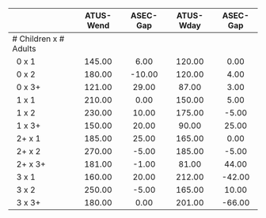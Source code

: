 
|                      |    ATUS-Wend |     ASEC-Gap |    ATUS-Wday |     ASEC-Gap |
| -------------------- | :----------: | :----------: | :----------: | :----------: |
| # Children x # Adults |              |              |              |              |
| &nbsp;&nbsp;0 x 1    |       145.00 |         6.00 |       120.00 |         0.00 |
| &nbsp;&nbsp;0 x 2    |       180.00 |       -10.00 |       120.00 |         4.00 |
| &nbsp;&nbsp;0 x 3+   |       121.00 |        29.00 |        87.00 |         3.00 |
| &nbsp;&nbsp;1 x 1    |       210.00 |         0.00 |       150.00 |         5.00 |
| &nbsp;&nbsp;1 x 2    |       230.00 |        10.00 |       175.00 |        -5.00 |
| &nbsp;&nbsp;1 x 3+   |       150.00 |        20.00 |        90.00 |        25.00 |
| &nbsp;&nbsp;2+ x 1   |       185.00 |        25.00 |       165.00 |         0.00 |
| &nbsp;&nbsp;2+ x 2   |       270.00 |        -5.00 |       185.00 |        -5.00 |
| &nbsp;&nbsp;2+ x 3+  |       181.00 |        -1.00 |        81.00 |        44.00 |
| &nbsp;&nbsp;3 x 1    |       160.00 |        20.00 |       212.00 |       -42.00 |
| &nbsp;&nbsp;3 x 2    |       250.00 |        -5.00 |       165.00 |        10.00 |
| &nbsp;&nbsp;3 x 3+   |       180.00 |         0.00 |       201.00 |       -66.00 |

